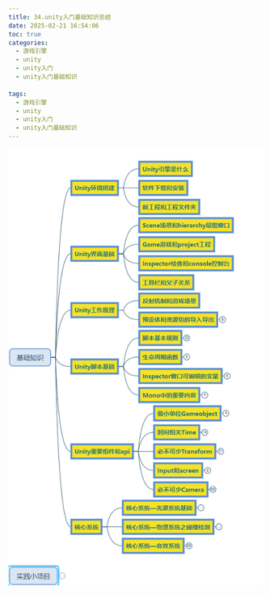 ```yaml
---
title: 34.unity入门基础知识总结
date: 2025-02-21 16:54:06
toc: true
categories:
  - 游戏引擎
  - unity
  - unity入门
  - unity入门基础知识

tags:
  - 游戏引擎
  - unity
  - unity入门
  - unity入门基础知识
---
```


![](34.unity入门基础知识总结/file-20250221165603601.png)